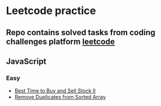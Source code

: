# Leetcode practice

## Repo contains solved tasks from coding challenges platform [leetcode](https://leetcode.com/)

## JavaScript

### Easy

- [Best Time to Buy and Sell Stock II](easy/js/Best%20Time%20to%20Buy%20and%20Sell%20Stock%20II.js)
- [Remove Duplicates from Sorted Array](easy/js/Remove%20Duplicates%20from%20Sorted%20Array.js)
